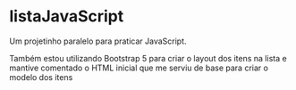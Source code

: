 # listaJavaScript
Um projetinho paralelo para praticar JavaScript.

Também estou utilizando Bootstrap 5  para criar o layout dos itens na lista e mantive comentado o HTML inicial que me serviu de base para criar o modelo dos itens

